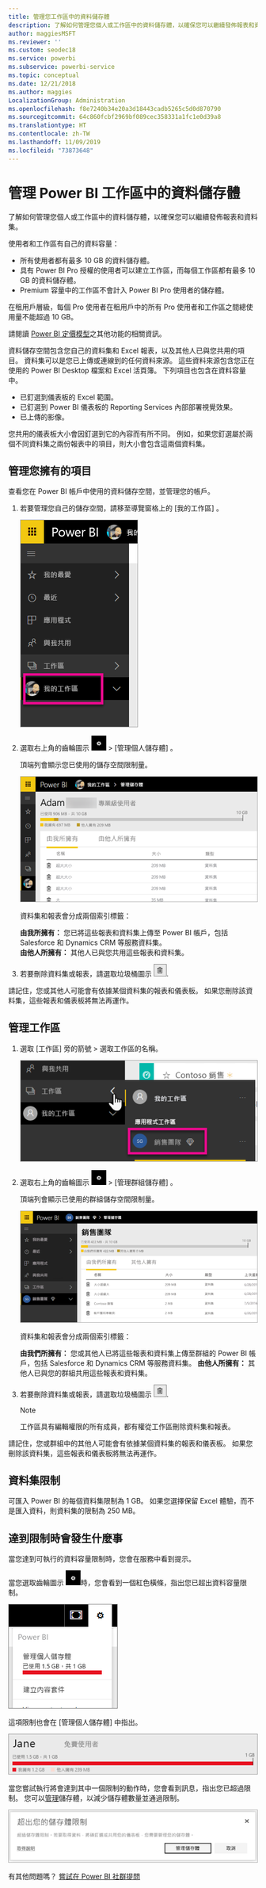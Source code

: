 ```yaml
---
title: 管理您工作區中的資料儲存體
description: 了解如何管理您個人或工作區中的資料儲存體，以確保您可以繼續發佈報表和資料集。
author: maggiesMSFT
ms.reviewer: ''
ms.custom: seodec18
ms.service: powerbi
ms.subservice: powerbi-service
ms.topic: conceptual
ms.date: 12/21/2018
ms.author: maggies
LocalizationGroup: Administration
ms.openlocfilehash: f8e7240b34e20a3d18443cadb5265c5d0d870790
ms.sourcegitcommit: 64c860fcbf2969bf089cec358331a1fc1e0d39a8
ms.translationtype: HT
ms.contentlocale: zh-TW
ms.lasthandoff: 11/09/2019
ms.locfileid: "73873648"
---
```

# <a name="manage-data-storage-in-power-bi-workspaces"></a>管理 Power BI 工作區中的資料儲存體

了解如何管理您個人或工作區中的資料儲存體，以確保您可以繼續發佈報表和資料集。

使用者和工作區有自己的資料容量：

* 所有使用者都有最多 10 GB 的資料儲存體。
* 具有 Power BI Pro 授權的使用者可以建立工作區，而每個工作區都有最多 10 GB 的資料儲存體。
* Premium 容量中的工作區不會計入 Power BI Pro 使用者的儲存體。

在租用戶層級，每個 Pro 使用者在租用戶中的所有 Pro 使用者和工作區之間總使用量不能超過 10 GB。

請閱讀 [Power BI 定價模型](https://powerbi.microsoft.com/pricing)之其他功能的相關資訊。

資料儲存空間包含您自己的資料集和 Excel 報表，以及其他人已與您共用的項目。 資料集可以是您已上傳或連線到的任何資料來源。 這些資料來源包含您正在使用的 Power BI Desktop 檔案和 Excel 活頁簿。 下列項目也包含在資料容量中。

* 已釘選到儀表板的 Excel 範圍。
* 已釘選到 Power BI 儀表板的 Reporting Services 內部部署視覺效果。
* 已上傳的影像。

您共用的儀表板大小會因釘選到它的內容而有所不同。 例如，如果您釘選屬於兩個不同資料集之兩份報表中的項目，則大小會包含這兩個資料集。

<a name="manage"/>

## <a name="manage-items-you-own"></a>管理您擁有的項目

查看您在 Power BI 帳戶中使用的資料儲存空間，並管理您的帳戶。

1. 若要管理您自己的儲存空間，請移至導覽窗格上的 [我的工作區]  。
   
    ![我的工作區](media/service-admin-manage-your-data-storage-in-power-bi/pbi_myworkspace.png)
2. 選取右上角的齒輪圖示 ![齒輪圖示](media/service-admin-manage-your-data-storage-in-power-bi/pbi_gearicon.png) \> [管理個人儲存體]  。
   
    頂端列會顯示您已使用的儲存空間限制量。
   
    ![管理儲存體限制](media/service-admin-manage-your-data-storage-in-power-bi/pbi_persnlstorage.png)
   
    資料集和報表會分成兩個索引標籤：
   
    **由我所擁有：** 您已將這些報表和資料集上傳至 Power BI 帳戶，包括 Salesforce 和 Dynamics CRM 等服務資料集。  
    **由他人所擁有：** 其他人已與您共用這些報表和資料集。
1. 若要刪除資料集或報表，請選取垃圾桶圖示 ![垃圾桶圖示](media/service-admin-manage-your-data-storage-in-power-bi/pbi_deleteicon.png).

請記住，您或其他人可能會有依據某個資料集的報表和儀表板。 如果您刪除該資料集，這些報表和儀表板將無法再運作。

## <a name="manage-your-workspace"></a>管理工作區
1. 選取 [工作區]  旁的箭號 \> 選取工作區的名稱。
   
    ![選取工作區](media/service-admin-manage-your-data-storage-in-power-bi/pbi_groupworkspaces.png)
2. 選取右上角的齒輪圖示 ![齒輪圖示](media/service-admin-manage-your-data-storage-in-power-bi/pbi_gearicon.png) \> [管理群組儲存體]  。
   
    頂端列會顯示已使用的群組儲存空間限制量。
   
    ![管理工作區儲存體](media/service-admin-manage-your-data-storage-in-power-bi/pbi_groupstorage.png)
   
    資料集和報表會分成兩個索引標籤：
   
    **由我們所擁有：** 您或其他人已將這些報表和資料集上傳至群組的 Power BI 帳戶，包括 Salesforce 和 Dynamics CRM 等服務資料集。
    **由他人所擁有：** 其他人已與您的群組共用這些報表和資料集。
3. 若要刪除資料集或報表，請選取垃圾桶圖示 ![垃圾桶圖示](media/service-admin-manage-your-data-storage-in-power-bi/pbi_deleteicon.png).
   
   > [!NOTE]
   > 工作區具有編輯權限的所有成員，都有權從工作區刪除資料集和報表。
   > 
   > 

請記住，您或群組中的其他人可能會有依據某個資料集的報表和儀表板。 如果您刪除該資料集，這些報表和儀表板將無法再運作。

## <a name="dataset-limits"></a>資料集限制
可匯入 Power BI 的每個資料集限制為 1 GB。 如果您選擇保留 Excel 體驗，而不是匯入資料，則資料集的限制為 250 MB。

## <a name="what-happens-when-you-reach-a-limit"></a>達到限制時會發生什麼事
當您達到可執行的資料容量限制時，您會在服務中看到提示。 

當您選取齒輪圖示 ![齒輪圖示](media/service-admin-manage-your-data-storage-in-power-bi/pbi_gearicon.png)時，您會看到一個紅色橫條，指出您已超出資料容量限制。

![已達儲存體限制](media/service-admin-manage-your-data-storage-in-power-bi/manage-storage-limit.png)

這項限制也會在 [管理個人儲存體]  中指出。

 ![[管理個人儲存體]，已達儲存體限制](media/service-admin-manage-your-data-storage-in-power-bi/manage-storage-limit2.png)

 當您嘗試執行將會達到其中一個限制的動作時，您會看到訊息，指出您已超過限制。 您可以[管理](#manage)儲存體，以減少儲存體數量並通過限制。

 ![超出您的儲存體限制](media/service-admin-manage-your-data-storage-in-power-bi/powerbi-pro-over-limit.png)

 有其他問題嗎？ [嘗試在 Power BI 社群提問](https://community.powerbi.com/)

